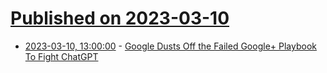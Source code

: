 # [Published on 2023-03-10](index.md)

* [2023-03-10, 13:00:00](https://tech.slashdot.org/story/23/03/10/0253252/google-dusts-off-the-failed-google-playbook-to-fight-chatgpt?utm_source=rss1.0mainlinkanon&utm_medium=feed) - [Google Dusts Off the Failed Google+ Playbook To Fight ChatGPT](https://tech.slashdot.org/story/23/03/10/0253252/google-dusts-off-the-failed-google-playbook-to-fight-chatgpt?utm_source=rss1.0mainlinkanon&utm_medium=feed)

